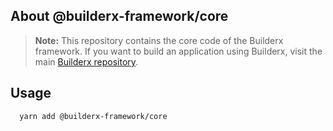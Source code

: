 ## About @builderx-framework/core

> **Note:** This repository contains the core code of the Builderx framework. If you want to build an application using Builderx, visit the main [Builderx repository](https://github.com/builderx-framework/create-builderx-app).

## Usage

```
  yarn add @builderx-framework/core
```
